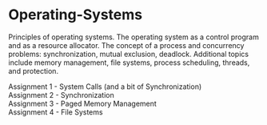 # Operating-Systems

Principles of operating systems. The operating system as a control program and as a resource allocator. The concept of a process and concurrency problems: synchronization, mutual exclusion, deadlock. Additional topics include memory management, file systems, process scheduling, threads, and protection.

Assignment 1 - System Calls (and a bit of Synchronization)  
Assignment 2 - Synchronization  
Assignment 3 - Paged Memory Management  
Assignment 4 - File Systems

